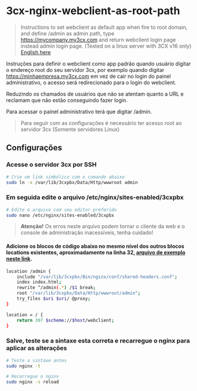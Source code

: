 # 3cx-nginx-webclient-as-root-path

> Instructions to set webclient as default app when fire to root domain, and define /admin as admin path, type https://mycompany.my3cx.com and return webclient login page instead admin login page.
> (Tested on a linux server with 3CX v16 only) [English here](https://raw.githubusercontent.com/abelmferreira/3cx-nginx-webclient-as-root-path/master/README.en.md)

Instruções para definir o webclient como app padrão quando usuário digitar o endereço root do seu servidor 3cx, por exemplo quando digitar https://minhaempresa.my3cx.com em vez de cair no login do painel administrativo, o acesso será redirecionado para o login do webclient.

Reduzindo os chamados de usuários que não se atentam quanto a URL e reclamam que não estão conseguindo fazer login.

Para acessar o painel administrativo terá que digitar /admin.

> Para seguir com as configurações é necessário ter acesso root ao servidor 3cx (Somente servidores Linux)

## Configurações

### Acesse o servidor 3cx por SSH

```bash
# Crie um link simbólico com o comando abaixo
sudo ln -s /var/lib/3cxpbx/Data/Http/wwwroot admin
```

### Em seguida edite o arquivo /etc/nginx/sites-enabled/3cxpbx

```bash
# Edite o arquivo com seu editor preferido
sudo nano /etc/nginx/sites-enabled/3cxpbx
```

> **Atenção!** Os erros neste arquivo podem tornar o cliente da web e o console de administração inacessíveis, tenha cuidado!

#### Adicione os blocos de código abaixo no mesmo nível dos outros blocos locations existentes, aproximadamente na linha 32, [arquivo de exemplo neste link](https://raw.githubusercontent.com/abelmferreira/3cx-nginx-webclient-as-root-path/master/3cxpbx.conf).

```bash
location /admin {
    include "/var/lib/3cxpbx/Bin/nginx/conf/shared-headers.conf";
    index index.html;
    rewrite ^/admin(.*) /$1 break;
    root "/var/lib/3cxpbx/Data/Http/wwwroot/admin";
    try_files $uri $uri/ @proxy;
}

location = / {
    return 307 $scheme://$host/webclient;
}
```

### Salve, teste se a sintaxe esta correta e recarregue o nginx para aplicar as alterações

```bash
# Teste a sintaxe antes
sudo nginx -t

# Recarregue o nginx
sudo nginx -s reload
```
